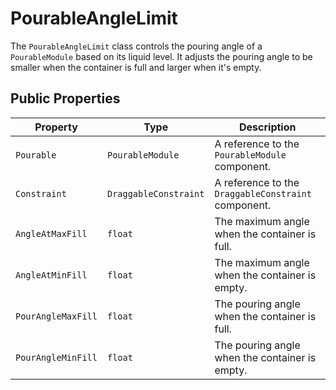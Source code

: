 # PourableAngleLimit

The `PourableAngleLimit` class controls the pouring angle of a `PourableModule` based on its liquid level. It adjusts the pouring angle to be smaller when the container is full and larger when it's empty.

## Public Properties

| Property           | Type                  | Description                                                  |
| ------------------ | --------------------- | ------------------------------------------------------------ |
| `Pourable`         | `PourableModule`      | A reference to the `PourableModule` component.               |
| `Constraint`       | `DraggableConstraint` | A reference to the `DraggableConstraint` component.          |
| `AngleAtMaxFill`   | `float`               | The maximum angle when the container is full.                |
| `AngleAtMinFill`   | `float`               | The maximum angle when the container is empty.               |
| `PourAngleMaxFill` | `float`               | The pouring angle when the container is full.                |
| `PourAngleMinFill` | `float`               | The pouring angle when the container is empty.               |
